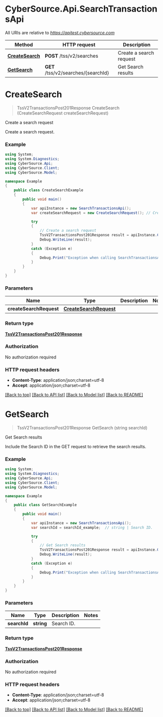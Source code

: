 # CyberSource.Api.SearchTransactionsApi

All URIs are relative to *https://apitest.cybersource.com*

Method | HTTP request | Description
------------- | ------------- | -------------
[**CreateSearch**](SearchTransactionsApi.md#createsearch) | **POST** /tss/v2/searches | Create a search request
[**GetSearch**](SearchTransactionsApi.md#getsearch) | **GET** /tss/v2/searches/{searchId} | Get Search results


<a name="createsearch"></a>
# **CreateSearch**
> TssV2TransactionsPost201Response CreateSearch (CreateSearchRequest createSearchRequest)

Create a search request

Create a search request. 

### Example
```csharp
using System;
using System.Diagnostics;
using CyberSource.Api;
using CyberSource.Client;
using CyberSource.Model;

namespace Example
{
    public class CreateSearchExample
    {
        public void main()
        {
            var apiInstance = new SearchTransactionsApi();
            var createSearchRequest = new CreateSearchRequest(); // CreateSearchRequest | 

            try
            {
                // Create a search request
                TssV2TransactionsPost201Response result = apiInstance.CreateSearch(createSearchRequest);
                Debug.WriteLine(result);
            }
            catch (Exception e)
            {
                Debug.Print("Exception when calling SearchTransactionsApi.CreateSearch: " + e.Message );
            }
        }
    }
}
```

### Parameters

Name | Type | Description  | Notes
------------- | ------------- | ------------- | -------------
 **createSearchRequest** | [**CreateSearchRequest**](CreateSearchRequest.md)|  | 

### Return type

[**TssV2TransactionsPost201Response**](TssV2TransactionsPost201Response.md)

### Authorization

No authorization required

### HTTP request headers

 - **Content-Type**: application/json;charset=utf-8
 - **Accept**: application/json;charset=utf-8

[[Back to top]](#) [[Back to API list]](../README.md#documentation-for-api-endpoints) [[Back to Model list]](../README.md#documentation-for-models) [[Back to README]](../README.md)

<a name="getsearch"></a>
# **GetSearch**
> TssV2TransactionsPost201Response GetSearch (string searchId)

Get Search results

Include the Search ID in the GET request to retrieve the search results.

### Example
```csharp
using System;
using System.Diagnostics;
using CyberSource.Api;
using CyberSource.Client;
using CyberSource.Model;

namespace Example
{
    public class GetSearchExample
    {
        public void main()
        {
            var apiInstance = new SearchTransactionsApi();
            var searchId = searchId_example;  // string | Search ID.

            try
            {
                // Get Search results
                TssV2TransactionsPost201Response result = apiInstance.GetSearch(searchId);
                Debug.WriteLine(result);
            }
            catch (Exception e)
            {
                Debug.Print("Exception when calling SearchTransactionsApi.GetSearch: " + e.Message );
            }
        }
    }
}
```

### Parameters

Name | Type | Description  | Notes
------------- | ------------- | ------------- | -------------
 **searchId** | **string**| Search ID. | 

### Return type

[**TssV2TransactionsPost201Response**](TssV2TransactionsPost201Response.md)

### Authorization

No authorization required

### HTTP request headers

 - **Content-Type**: application/json;charset=utf-8
 - **Accept**: application/json;charset=utf-8

[[Back to top]](#) [[Back to API list]](../README.md#documentation-for-api-endpoints) [[Back to Model list]](../README.md#documentation-for-models) [[Back to README]](../README.md)

